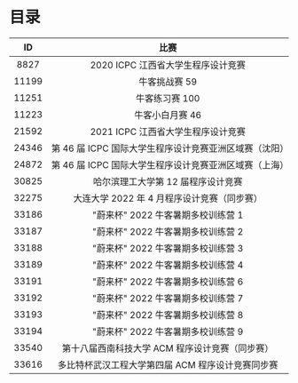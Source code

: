 # 目录

|  ID   |                          比赛                          |
| :---: | :----------------------------------------------------: |
| 8827  |           2020 ICPC 江西省大学生程序设计竞赛           |
| 11199 |                     牛客挑战赛 59                      |
| 11251 |                     牛客练习赛 100                     |
| 11223 |                    牛客小白月赛 46                     |
| 21592 |           2021 ICPC 江西省大学生程序设计竞赛           |
| 24346 | 第 46 届 ICPC 国际大学生程序设计竞赛亚洲区域赛（沈阳） |
| 24872 | 第 46 届 ICPC 国际大学生程序设计竞赛亚洲区域赛（上海） |
| 30825 |           哈尔滨理工大学第 12 届程序设计竞赛           |
| 32275 |      大连大学 2022 年 4 月程序设计竞赛（同步赛）       |
| 33186 |           "蔚来杯" 2022 牛客暑期多校训练营 1           |
| 33187 |           "蔚来杯" 2022 牛客暑期多校训练营 2           |
| 33188 |           "蔚来杯" 2022 牛客暑期多校训练营 3           |
| 33189 |           "蔚来杯" 2022 牛客暑期多校训练营 4           |
| 33191 |           "蔚来杯" 2022 牛客暑期多校训练营 6           |
| 33192 |           "蔚来杯" 2022 牛客暑期多校训练营 7           |
| 33193 |           "蔚来杯" 2022 牛客暑期多校训练营 8           |
| 33194 |           "蔚来杯" 2022 牛客暑期多校训练营 9           |
| 33540 |    第十八届西南科技大学 ACM 程序设计竞赛（同步赛）     |
| 33616 |   多比特杯武汉工程大学第四届 ACM 程序设计竞赛同步赛    |
